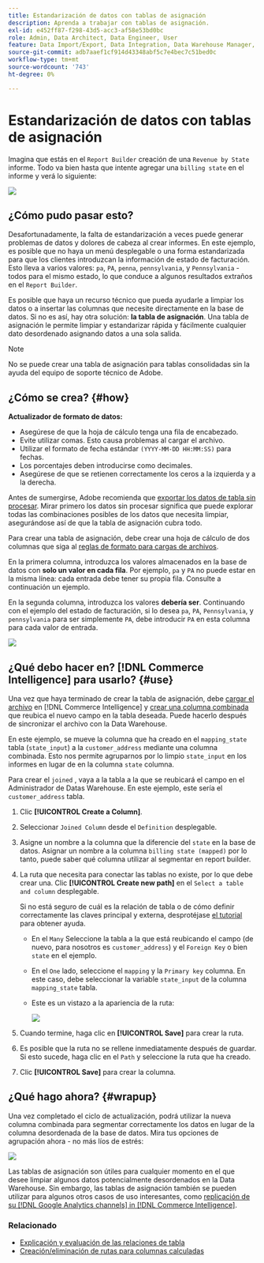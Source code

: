 ```yaml
---
title: Estandarización de datos con tablas de asignación
description: Aprenda a trabajar con tablas de asignación.
exl-id: e452ff87-f298-43d5-acc3-af58e53bd0bc
role: Admin, Data Architect, Data Engineer, User
feature: Data Import/Export, Data Integration, Data Warehouse Manager, Commerce Tables
source-git-commit: adb7aaef1cf914d43348abf5c7e4bec7c51bed0c
workflow-type: tm+mt
source-wordcount: '743'
ht-degree: 0%

---
```


# Estandarización de datos con tablas de asignación

Imagina que estás en el `Report Builder` creación de una `Revenue by State` informe. Todo va bien hasta que intente agregar una `billing state` en el informe y verá lo siguiente:

![](../../assets/Messy_State_Segments.png)

## ¿Cómo pudo pasar esto?

Desafortunadamente, la falta de estandarización a veces puede generar problemas de datos y dolores de cabeza al crear informes. En este ejemplo, es posible que no haya un menú desplegable o una forma estandarizada para que los clientes introduzcan la información de estado de facturación. Esto lleva a varios valores: `pa`, `PA`, `penna`, `pennsylvania`, y `Pennsylvania` - todos para el mismo estado, lo que conduce a algunos resultados extraños en el `Report Builder`.

Es posible que haya un recurso técnico que pueda ayudarle a limpiar los datos o a insertar las columnas que necesite directamente en la base de datos. Si no es así, hay otra solución: **la tabla de asignación**. Una tabla de asignación le permite limpiar y estandarizar rápida y fácilmente cualquier dato desordenado asignando datos a una sola salida.

>[!NOTE]
>
>No se puede crear una tabla de asignación para tablas consolidadas sin la ayuda del equipo de soporte técnico de Adobe.

## ¿Cómo se crea? {#how}

**Actualizador de formato de datos:**

* Asegúrese de que la hoja de cálculo tenga una fila de encabezado.
* Evite utilizar comas. Esto causa problemas al cargar el archivo.
* Utilizar el formato de fecha estándar `(YYYY-MM-DD HH:MM:SS)` para fechas.
* Los porcentajes deben introducirse como decimales.
* Asegúrese de que se retienen correctamente los ceros a la izquierda y a la derecha.

Antes de sumergirse, Adobe recomienda que [exportar los datos de tabla sin procesar](../../tutorials/export-raw-data.md). Mirar primero los datos sin procesar significa que puede explorar todas las combinaciones posibles de los datos que necesita limpiar, asegurándose así de que la tabla de asignación cubra todo.

Para crear una tabla de asignación, debe crear una hoja de cálculo de dos columnas que siga al [reglas de formato para cargas de archivos](../../data-analyst/importing-data/connecting-data/using-file-uploader.md).

En la primera columna, introduzca los valores almacenados en la base de datos con **solo un valor en cada fila**. Por ejemplo, `pa` y `PA` no puede estar en la misma línea: cada entrada debe tener su propia fila. Consulte a continuación un ejemplo.

En la segunda columna, introduzca los valores **debería ser**. Continuando con el ejemplo del estado de facturación, si lo desea `pa`, `PA`, `Pennsylvania`, y `pennsylvania` para ser simplemente `PA`, debe introducir `PA` en esta columna para cada valor de entrada.

![](../../assets/Mapping_table_examples.jpg)

## ¿Qué debo hacer en? [!DNL Commerce Intelligence] para usarlo? {#use}

Una vez que haya terminado de crear la tabla de asignación, debe [cargar el archivo](../../data-analyst/importing-data/connecting-data/using-file-uploader.md) en [!DNL Commerce Intelligence] y [crear una columna combinada](../../data-analyst/data-warehouse-mgr/calc-column-types.md) que reubica el nuevo campo en la tabla deseada. Puede hacerlo después de sincronizar el archivo con la Data Warehouse.

En este ejemplo, se mueve la columna que ha creado en el `mapping_state` tabla (`state_input`) a la `customer_address` mediante una columna combinada. Esto nos permite agruparnos por lo limpio `state_input` en los informes en lugar de en la columna `state` columna.

Para crear el `joined` , vaya a la tabla a la que se reubicará el campo en el Administrador de Datas Warehouse. En este ejemplo, este sería el `customer_address` tabla.

1. Clic **[!UICONTROL Create a Column]**.
1. Seleccionar `Joined Column` desde el `Definition` desplegable.
1. Asigne un nombre a la columna que la diferencie del `state` en la base de datos. Asignar un nombre a la columna `billing state (mapped)` por lo tanto, puede saber qué columna utilizar al segmentar en report builder.
1. La ruta que necesita para conectar las tablas no existe, por lo que debe crear una. Clic **[!UICONTROL Create new path]**  en el `Select a table and column` desplegable.

   Si no está seguro de cuál es la relación de tabla o de cómo definir correctamente las claves principal y externa, desprotéjase [el tutorial](../../data-analyst/data-warehouse-mgr/create-paths-calc-columns.md) para obtener ayuda.

   * En el `Many` Seleccione la tabla a la que está reubicando el campo (de nuevo, para nosotros es `customer_address`) y el `Foreign Key` o bien `state` en el ejemplo.
   * En el `One` lado, seleccione el `mapping` y la `Primary key` columna. En este caso, debe seleccionar la variable `state_input` de la columna `mapping_state` tabla.
   * Este es un vistazo a la apariencia de la ruta:

     ![](../../assets/State_Mapping_Path.png)

1. Cuando termine, haga clic en **[!UICONTROL Save]** para crear la ruta.
1. Es posible que la ruta no se rellene inmediatamente después de guardar. Si esto sucede, haga clic en el `Path` y seleccione la ruta que ha creado.
1. Clic **[!UICONTROL Save]** para crear la columna.

## ¿Qué hago ahora? {#wrapup}

Una vez completado el ciclo de actualización, podrá utilizar la nueva columna combinada para segmentar correctamente los datos en lugar de la columna desordenada de la base de datos. Mira tus opciones de agrupación ahora - no más líos de estrés:

![](../../assets/Clean_State_Segments.png)

Las tablas de asignación son útiles para cualquier momento en el que desee limpiar algunos datos potencialmente desordenados en la Data Warehouse. Sin embargo, las tablas de asignación también se pueden utilizar para algunos otros casos de uso interesantes, como [replicación de su [!DNL Google Analytics channels] in [!DNL Commerce Intelligence]](../data-warehouse-mgr/rep-google-analytics-channels.md).

### Relacionado

* [Explicación y evaluación de las relaciones de tabla](../data-warehouse-mgr/table-relationships.md)
* [Creación/eliminación de rutas para columnas calculadas](../data-warehouse-mgr/create-paths-calc-columns.md)
